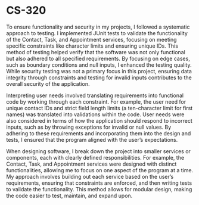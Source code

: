 # CS-320

To ensure functionality and security in my projects, I followed a systematic approach to testing. I implemented JUnit tests to validate the functionality of the Contact, Task, and Appointment services, focusing on meeting specific constraints like character limits and ensuring unique IDs. This method of testing helped verify that the software was not only functional but also adhered to all specified requirements. By focusing on edge cases, such as boundary conditions and null inputs, I enhanced the testing quality. While security testing was not a primary focus in this project, ensuring data integrity through constraints and testing for invalid inputs contributes to the overall security of the application.

Interpreting user needs involved translating requirements into functional code by working through each constraint. For example, the user need for unique contact IDs and strict field length limits (a ten-character limit for first names) was translated into validations within the code. User needs were also considered in terms of how the application should respond to incorrect inputs, such as by throwing exceptions for invalid or null values. By adhering to these requirements and incorporating them into the design and tests, I ensured that the program aligned with the user’s expectations.

When designing software, I break down the project into smaller services or components, each with clearly defined responsibilities. For example, the Contact, Task, and Appointment services were designed with distinct functionalities, allowing me to focus on one aspect of the program at a time. My approach involves building out each service based on the user’s requirements, ensuring that constraints are enforced, and then writing tests to validate the functionality. This method allows for modular design, making the code easier to test, maintain, and expand upon. 
